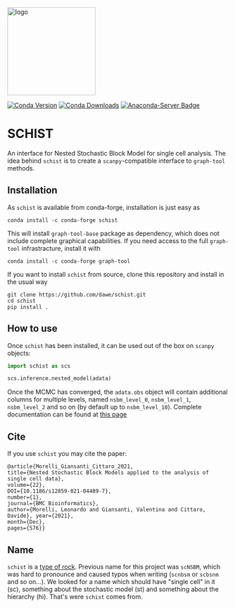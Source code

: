 <img src='garnet.png' alt='logo' width="200" height="200">

[![Conda Version](https://img.shields.io/conda/vn/conda-forge/schist.svg)](https://anaconda.org/conda-forge/schist)  [![Conda Downloads](https://img.shields.io/conda/dn/conda-forge/schist.svg)](https://anaconda.org/conda-forge/schist)  [![Anaconda-Server Badge](https://anaconda.org/conda-forge/schist/badges/latest_release_relative_date.svg)](https://anaconda.org/conda-forge/schist)


# SCHIST
An interface for Nested Stochastic Block Model for single cell analysis. The idea behind `schist` is to create a `scanpy`-compatible interface to `graph-tool` methods.

## Installation
As `schist` is available from conda-forge, installation is just easy as

```
conda install -c conda-forge schist
```

This will install `graph-tool-base` package as dependency, which does not include complete graphical capabilities. If you need access to the full `graph-tool` infrastracture, install it with

```
conda install -c conda-forge graph-tool
```

If you want to install `schist` from source, clone this repository and install in the usual way

```
git clone https://github.com/dawe/schist.git
cd schist
pip install .
```

## How to use
Once `schist` has been installed, it can be used out of the box on `scanpy` objects:

```python
import schist as scs

scs.inference.nested_model(adata)
```

Once the MCMC has converged, the `adata.obs` object will contain additional columns for multiple levels, named `nsbm_level_0`, `nsbm_level_1`, `nsbm_level_2` and so on (by default up to `nsbm_level_10`). 
Complete documentation can be found at [this page](https://schist.readthedocs.io)


## Cite
If you use `schist` you may cite the paper:

```
@article{Morelli_Giansanti_Cittaro_2021, 
title={Nested Stochastic Block Models applied to the analysis of single cell data},
volume={22},
DOI={10.1186/s12859-021-04489-7},
number={1}, 
journal={BMC Bioinformatics}, 
author={Morelli, Leonardo and Giansanti, Valentina and Cittaro, Davide}, year={2021},
month={Dec},
pages={576}}
```


## Name
`schist` is a [type of rock](https://en.wikipedia.org/wiki/Schist). Previous name for this project was `scNSBM`, which was hard to pronounce and caused typos when writing (`scnbsm` or `scbsnm` and so on…). We looked for a name which should have "single cell" in it (sc), something about the stochastic model (st) and something about the hierarchy (hi). That's were `schist` comes from. 
